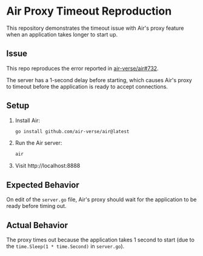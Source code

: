 # Air Proxy Timeout Reproduction

This repository demonstrates the timeout issue with Air's proxy feature when an application takes longer to start up.

## Issue

This repo reproduces the error reported in [air-verse/air#732](https://github.com/air-verse/air/issues/732).

The server has a 1-second delay before starting, which causes Air's proxy to timeout before the application is ready to accept connections.

## Setup

1. Install Air:
   ```bash
   go install github.com/air-verse/air@latest
   ```

2. Run the Air server:
   ```bash
   air
   ```

3. Visit http://localhost:8888

## Expected Behavior

On edit of the `server.go` file, Air's proxy should wait for the application to be ready before timing out.

## Actual Behavior

The proxy times out because the application takes 1 second to start (due to the `time.Sleep(1 * time.Second)` in `server.go`).

